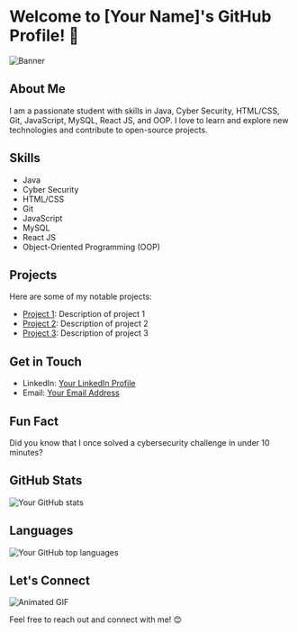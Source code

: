 # Welcome to [Your Name]'s GitHub Profile! 👋

![Banner](https://via.placeholder.com/800x200.png)

## About Me
I am a passionate student with skills in Java, Cyber Security, HTML/CSS, Git, JavaScript, MySQL, React JS, and OOP. I love to learn and explore new technologies and contribute to open-source projects.

## Skills
- Java
- Cyber Security
- HTML/CSS
- Git
- JavaScript
- MySQL
- React JS
- Object-Oriented Programming (OOP)

## Projects
Here are some of my notable projects:
- [Project 1](link-to-project-1): Description of project 1
- [Project 2](link-to-project-2): Description of project 2
- [Project 3](link-to-project-3): Description of project 3

## Get in Touch
- LinkedIn: [Your LinkedIn Profile](link-to-linkedin)
- Email: [Your Email Address](mailto:youremail@example.com)

## Fun Fact
Did you know that I once solved a cybersecurity challenge in under 10 minutes?

## GitHub Stats
![Your GitHub stats](https://github-readme-stats.vercel.app/api?username=yourusername&show_icons=true&theme=radical)

## Languages
![Your GitHub top languages](https://github-readme-stats.vercel.app/api/top-langs/?username=yourusername&layout=compact&theme=radical)

## Let's Connect
![Animated GIF](https://media.giphy.com/media/26BRzozgvc6XOWAi4/giphy.gif)

Feel free to reach out and connect with me! 😊
